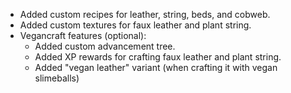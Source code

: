
- Added custom recipes for leather, string, beds, and cobweb.
- Added custom textures for faux leather and plant string.
- Vegancraft features (optional):
  - Added custom advancement tree.
  - Added XP rewards for crafting faux leather and plant string.
  - Added "vegan leather" variant (when crafting it with vegan slimeballs)